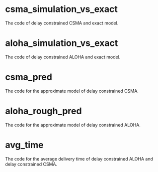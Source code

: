 # csma_simulation_vs_exact
The code of delay constrained CSMA and exact model.
# aloha_simulation_vs_exact
The code of delay constrained ALOHA and exact model.
# csma_pred
The code for the approximate model of delay constrained CSMA.
# aloha_rough_pred
The code for the approximate model of delay constrained ALOHA.
# avg_time
The code for the average delivery time of delay constrained ALOHA and delay constrained CSMA.
